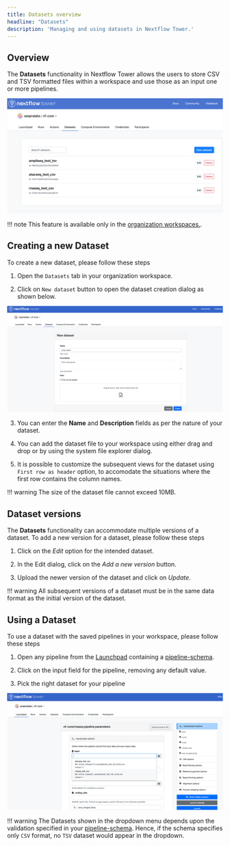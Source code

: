 ```yaml
---
title: Datasets overview
headline: "Datasets"
description: 'Managing and using datasets in Nextflow Tower.'
---
```


## Overview

The **Datasets** functionality in Nextflow Tower allows the users to store CSV and TSV formatted files within a workspace and use those as an input one or more pipelines.


![](_images/datasets_listing.png)

!!! note
    This feature is available only in the [organization workspaces.](/orgs-and-teams/workspace-management).



## Creating a new Dataset

To create a new dataset, please follow these steps 

1. Open the `Datasets` tab in your organization workspace.

2. Click on `New dataset` button to open the dataset creation dialog as shown below.

![](_images/create_dataset.png)

3. You can enter the **Name** and **Description** fields as per the nature of your dataset.

4. You can add the dataset file to your workspace using either drag and drop or by using the system file explorer dialog.

5. It is possible to customize the subsequent views for the dataset using `First row as header` option, to accomodate the situations where the first row contains the column names.


!!! warning
    The size of the dataset file cannot exceed 10MB.


## Dataset versions

The **Datasets** functionality can accommodate multiple versions of a dataset. To add a new version for a dataset, please follow these steps 

1. Click on the _Edit_ option for the intended dataset.

2. In the Edit dialog, click on the _Add a new version_ button.

3. Upload the newer version of the dataset and click on _Update_.

!!! warning
    All subsequent versions of a dataset must be in the same data format as the initial version of the dataset.


## Using a Dataset

To use a dataset with the saved pipelines in your workspace, please follow these steps 

1. Open any pipeline from the [Launchpad](/launch/launchpad) containing a [pipeline-schema](/pipeline-schema/overview).

2. Click on the input field for the pipeline, removing any default value. 

3. Pick the right dataset for your pipeline


![](_images/datasets_dropdown.png)


!!! warning
    The Datasets shown in the dropdown menu depends upon the validation specified in your [pipeline-schema](/pipeline-schema/overview). Hence, if the schema specifies only `CSV` format, no `TSV` dataset would appear in the dropdown.


